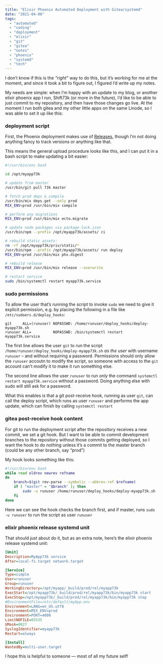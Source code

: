 ```yaml
---
title: "Elixir Phoenix Automated Deployment with Gitea/systemd"
date: "2021-04-08"
tags:
  - "automated"
  - "coding"
  - "deployment"
  - "elixir"
  - "git"
  - "gitea"
  - "notes"
  - "phoenix"
  - "systemd"
  - "tech"
---
```


I don’t know if this is the _“right”_ way to do this, but it’s working for me at the moment, and since it took a bit to figure out, I figured I’d write up my notes.

My needs are simple: when I’m happy with an update to my blog, or another elixir phoenix app I run, Shift73k (or more in the future), I’d like to be able to just commit to my repository, and then have those changes go live. At the moment I run both gitea and my other little apps on the same Linode, so I was able to set it up like this:

### deployment script

First, the Phoenix deployment makes use of [Releases](https://hexdocs.pm/phoenix/releases.html), though I’m not doing anything fancy to track versions or anything like that.

This means the general upload procedure looks like this, and I can put it in a bash script to make updating a bit easier:

```bash
#!/usr/bin/env bash

cd /opt/myapp73k

# update from master
/usr/bin/git pull 73k master

# fetch prod deps & compile
/usr/bin/mix deps.get --only prod
MIX_ENV=prod /usr/bin/mix compile

# perform any migrations
MIX_ENV=prod /usr/bin/mix ecto.migrate

# update node packages via package-lock.json
/usr/bin/npm --prefix /opt/myapp73k/assets/ ci

# rebuild static assets:
rm -rf /opt/myapp73k/priv/static/*
/usr/bin/npm --prefix /opt/myapp73k/assets/ run deploy
MIX_ENV=prod /usr/bin/mix phx.digest

# rebuild release
MIX_ENV=prod /usr/bin/mix release --overwrite

# restart service
sudo /bin/systemctl restart myapp73k.service
```

### sudo permissions

To allow the user that’s running the script to invoke `sudo` we need to give it explicit permission, e.g. by placing the following in a file like `/etc/sudoers.d/deploy_hooks`:

```ssh-config
git     ALL=(runuser) NOPASSWD: /home/runuser/deploy_hooks/deploy-myapp73k.sh
runuser ALL=          NOPASSWD: /bin/systemctl restart myapp73k.service
```

The first line allows the user `git` to run the script `/home/runuser/deploy_hooks/deploy-myapp73k.sh` _as the user_ with username `runuser` – and without requiring a password. Permissions should only allow the `runuser` accoutn to modify the script, so someone with access to the `git` account can’t modify it to make it run something else.

The second line allows the user `runuser` to run _only_ the command `systemctl restart myapp73k.service` without a password. Doing anything else with sudo will still ask for a password.

What this enables is that a git post-receive hook, running as user `git`, can call the deploy script, which runs as user `runuser` and performs the app update, which can finish by calling `systemctl restart`

### gitea post-receive hook content

For git to run the deployment script after the repository receives a new commit, we set a git hook. But I want to be able to commit development branches to the repository without those commits getting deployed, so I want the hook to do nothing unless it’s a commit to the master branch (could be any other branch, say “prod”)

My hook looks something like this:

```bash
#!/usr/bin/env bash
while read oldrev newrev refname
do
    branch=$(git rev-parse --symbolic --abbrev-ref $refname)
    if [ "master" = "$branch" ]; then
        sudo -u runuser /home/runuser/deploy_hooks/deploy-myapp73k.sh
    fi
done
```

Here we can see the hook checks the branch first, and if master, runs `sudo -u runuser` to run the script as user `runuser`

### elixir phoenix release systemd unit

That should just about do it, but as an extra note, here’s the elixir phoenix release systemd unit:

```ini
[Unit]
Description=MyApp73k service
After=local-fs.target network.target

[Service]
Type=simple
User=runuser
Group=runuser
WorkingDirectory=/opt/myapp/_build/prod/rel/myapp73k
ExecStart=/opt/myapp73k/_build/prod/rel/myapp73k/bin/myapp73k start
ExecStop=/opt/myapp73k/_build/prod/rel/myapp73k/bin/myapp73k stop
#EnvironmentFile=/etc/default/myApp.env
Environment=LANG=en_US.utf8
Environment=MIX_ENV=prod
Environment=PORT=4000
LimitNOFILE=65535
UMask=0027
SyslogIdentifier=myapp73k
Restart=always

[Install]
WantedBy=multi-user.target
```

I hope this is helpful to someone — most of all my future self!
